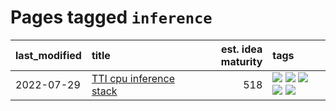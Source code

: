 # Pages tagged `inference`

|last_modified|title|est. idea maturity|tags
|:---|:---|---:|:---|
|2022-07-29|[TTI cpu inference stack](../TTI-cpu-inference-stack.md)|518|[![](https://img.shields.io/badge/tag-inference-acbc2f)](../tags/inference.md) [![](https://img.shields.io/badge/tag-optimization-ad1215)](../tags/optimization.md) [![](https://img.shields.io/badge/tag-performance-8a534c)](../tags/performance.md) [![](https://img.shields.io/badge/tag-tooling-4e6ea)](../tags/tooling.md) [![](https://img.shields.io/badge/tag-wip-28ab17)](../tags/wip.md)|